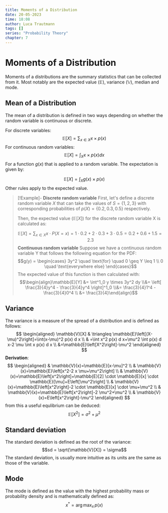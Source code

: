 ```yaml
---
title: Moments of a Distribution
date: 20-05-2023
time: 18:08
author: Luca Trautmann
tags: []
series: "Probability Theory"
chapter: 7
---
```


# Moments of a Distribution
Moments of a distributions are the summary statistics that can be collected from it. Most notably are the expected value $(\mathbb{E})$, variance $(\mathbb{V})$, median and mode. 

## Mean of a Distribution
The mean of a distribution is defined in two ways depending on whether the random variable is continuous or discrete. 

For discrete variables:
$$\mathbb{E}[X] = \sum_{x \in X} x \times p(x) $$
For continuous random variables:
$$\mathbb{E}[X] = \int_X x \times p(x) dx$$
For a function $g(x)$ that is applied to a random variable. The expectation is given by:

$$\mathbb{E}[X] = \int_X g(x) \times p(x)$$
Other rules apply to the expected value. 

>[!Example]-
> __Discrete random variable__
> First, let's define a discrete random variable $X$ that can take the values of $S = \{1, 2, 3\}$ with corresponding probabilities of $p(X) = \{0.2, 0.3, 0.5\}$ respectively. 
> 
> Then, the expected value ($\mathbb{E}[X]$) for the discrete random variable X is calculated as:
> 
> $$\mathbb{E}[X] = \sum_{x \in X} x \cdot P(X = x) = 1 \cdot 0.2 + 2 \cdot 0.3 + 3 \cdot 0.5 = 0.2 + 0.6 + 1.5 = 2.3$$
> __Continuous random variable__
> Suppose we have a continuous random variable Y that follows the following equation for the PDF:
> $$g(y) = \begin{cases} 3y^2 \quad \text{for} \quad 0 \geq Y \leq 1 \\ 0 \quad \text{everywhere else} \end{cases}$$
> The expected value of this function is then calculated with:
> $$\begin{align}\mathbb{E}[Y] &= \int^1_0 y \times 3y^2 dy \\&= \left[ \frac{3}{4}y^4 - \frac{3}{4}y^4 \right]^1_0 \\&= \frac{3}{4}1^4 - \frac{3}{4}0^4 \\ &= \frac{3}{4}\end{align}$$

## Variance
The variance is a measure of the spread of a distribution and is defined as follows:
$$
\begin{aligned}
\mathbb{V}[X] & \triangleq \mathbb{E}\left[(X-\mu)^2\right]=\int(x-\mu)^2 p(x) d x \\
& =\int x^2 p(x) d x+\mu^2 \int p(x) d x-2 \mu \int x p(x) d x \\ &=\mathbb{E}\left[X^2\right]-\mu^2
\end{aligned}
$$
__Derivation__:
$$
\begin{aligned}
& \mathbb{V}(x)=\mathbb{E}[x-\mu]^2 \\
& \mathbb{V}(x)=\mathbb{E}\left[x^2-2 x \mu+\mu^2\right] \\
& \mathbb{V}(x)=\mathbb{E}\left[x^2\right]+\mathbb{E}[2] \cdot \mathbb{E}[x] \cdot \mathbb{E}[\mu]+E\left[\mu^2\right] \\
& \mathbb{V}(x)=\mathbb{E}\left[x^2\right]-2 \cdot \mathbb{E}[x] \cdot \mu+\mu^2 \\
& \mathbb{V}(x)=\mathbb{E}\left[x^2\right]-2 \mu^2+\mu^2 \\
& \mathbb{V}(x)=E\left[x^2\right]-\mu^2
\end{aligned}
$$
from this a useful equlibrium can be deduced:
$$\mathbb{E}[X^2] = \sigma^2 + \mu^2$$


## Standard deviation
The standard deviation is defined as the root of the variance: 
$$sd = \sqrt{\mathbb{V}[X]} = \sigma$$
 The standard deviation, is usually more intuitive as its units are the same as those of the variable. 
## Mode 
The mode is defined as the value with the highest probability mass or probability density and is mathematically defined as:
$$x^* = \operatorname*{arg\,max}_x\,p(x)$$



